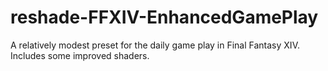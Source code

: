 # reshade-FFXIV-EnhancedGamePlay
A relatively modest preset for the daily game play in Final Fantasy XIV. Includes some improved shaders.
